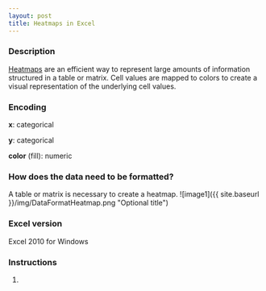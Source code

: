 ```yaml
---
layout: post
title: Heatmaps in Excel
---
```

### Description
[Heatmaps](https://en.wikipedia.org/wiki/Heat_map) are an efficient way to represent large amounts of information structured in a table or matrix. Cell values are mapped to colors to create a visual representation of the underlying cell values. 

### Encoding
**x**: categorical

**y**: categorical

**color** (fill): numeric

### How does the data need to be formatted?  
A table or matrix is necessary to create a heatmap.
![image1]({{ site.baseurl }}/img/DataFormatHeatmap.png "Optional title")

### Excel version
Excel 2010 for Windows

### Instructions
1.
